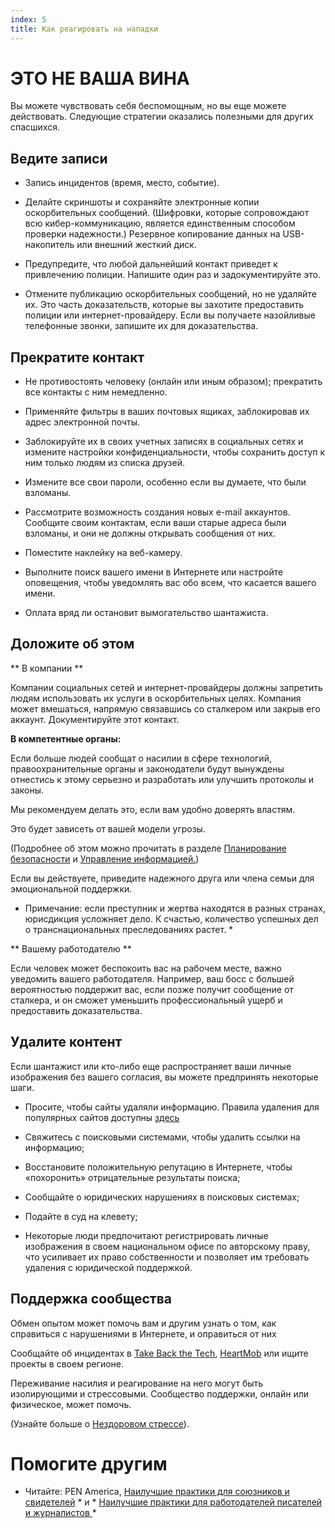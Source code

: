```yaml
---
index: 5
title: Как реагировать на нападки
---
```

# ЭТО НЕ ВАША ВИНА
Вы можете чувствовать себя беспомощным, но вы еще можете действовать. Следующие стратегии оказались полезными для других спасшихся.

## Ведите записи

*   Запись инцидентов (время, место, событие).

*   Делайте скриншоты и сохраняйте электронные копии оскорбительных сообщений. (Шифровки, которые сопровождают всю кибер-коммуникацию, является единственным способом проверки надежности.) Резервное копирование данных на USB-накопитель или внешний жесткий диск.

*   Предупредите, что любой дальнейший контакт приведет к привлечению полиции. Напишите один раз и задокументируйте это.

*   Отмените публикацию оскорбительных сообщений, но не удаляйте их. Это часть доказательств, которые вы захотите предоставить полиции или интернет-провайдеру. Если вы получаете назойливые телефонные звонки, запишите их для доказательства.

## Прекратите контакт

*   Не противостоять человеку (онлайн или иным образом); прекратить все контакты с ним немедленно.

*   Применяйте фильтры в ваших почтовых ящиках, заблокировав их адрес электронной почты.

*   Заблокируйте их в своих учетных записях в социальных сетях и измените настройки конфиденциальности, чтобы сохранить доступ к ним только людям из списка друзей.

* Измените все свои пароли, особенно если вы думаете, что были взломаны.

*   Рассмотрите возможность создания новых e-mail аккаунтов. Сообщите своим контактам, если ваши старые адреса были взломаны, и они не должны открывать сообщения от них.

*   Поместите наклейку на веб-камеру.

*   Выполните поиск вашего имени в Интернете или настройте оповещения, чтобы уведомлять вас обо всем, что касается вашего имени.

*   Оплата вряд ли остановит вымогательство шантажиста.

## Доложите об этом

** В компании **

Компании социальных сетей и интернет-провайдеры должны запретить людям использовать их услуги в оскорбительных целях. Компания может вмешаться, напрямую связавшись со сталкером или закрыв его аккаунт. Документируйте этот контакт.

**В компетентные органы:**

Если больше людей сообщат о насилии в сфере технологий, правоохранительные органы и законодатели будут вынуждены отнестись к этому серьезно и разработать или улучшить протоколы и законы.

Мы рекомендуем делать это, если вам удобно доверять властям.

Это будет зависеть от вашей модели угрозы.

(Подробнее об этом можно прочитать в разделе [Планирование безопасности](umbrella://assess-your-risk/security-planning)  и [Управление информацией.](umbrella://information/managing-information))

Если вы действуете, приведите надежного друга или члена семьи для эмоциональной поддержки.

* Примечание: если преступник и жертва находятся в разных странах, юрисдикция усложняет дело. К счастью, количество успешных дел о транснациональных преследованиях растет. *

** Вашему работодателю **

Если человек может беспокоить вас на рабочем месте, важно уведомить вашего работодателя. Например, ваш босс с большей вероятностью поддержит вас, если позже получит сообщение от сталкера, и он сможет уменьшить профессиональный ущерб и предоставить доказательства.

## Удалите контент

Если шантажист или кто-либо еще распространяет ваши личные изображения без вашего согласия, вы можете предпринять некоторые шаги.

*   Просите, чтобы сайты удаляли информацию. Правила удаления для популярных сайтов доступны [здесь](https://oag.ca.gov/cyberexploitation)

*   Свяжитесь с поисковыми системами, чтобы удалить ссылки на информацию;

*   Восстановите положительную репутацию в Интернете, чтобы «похоронить» отрицательные результаты поиска;

*   Сообщайте о юридических нарушениях в поисковых системах;

*   Подайте в суд на клевету;

*   Некоторые люди предпочитают регистрировать личные изображения в своем национальном офисе по авторскому праву, что усиливает их право собственности и позволяет им требовать удаления с юридической поддержкой.

## Поддержка сообщества

Обмен опытом может помочь вам и другим узнать о том, как справиться с нарушениями в Интернете, и оправиться от них

Сообщайте об инцидентах в [Take Back the Tech](https://www.takebackthetech.net/mapit/), [HeartMob](https://iheartmob.org/) или ищите проекты в своем регионе.

Переживание насилия и реагирование на него могут быть изолирующими и стрессовыми. Сообщество поддержки, онлайн или физическое, может помочь.

(Узнайте больше о [Нездоровом стрессе](umbrella://stress/stress/beginner)).

# Помогите другим

* Читайте: PEN America, [Наилучшие практики для союзников и свидетелей](https://onlineharaptionsfieldmanual.pen.org/best-practices-for-allies-and-witcies/) * и * [Наилучшие практики для работодателей писателей и журналистов ](https://onlineharassmentfieldmanual.pen.org/best-practices-for-employers-of-writers-and-journalists/) *